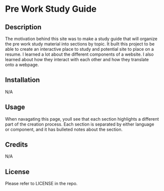 # Pre Work Study Guide
## Description
The motivation behind this site was to make a study guide that will organize the pre work study material into sections by topic. It built this project to be able to create an interactive place to study and potential site to place on a resume. I learned a lot about the different components of a website. I also learned about how they interact with each other and how they translate onto a webpage.


## Installation

N/A

## Usage

When navagating this page, youll see that each section highlights a different part of the creation process. Each section is separated by either language or component, and it has bulleted notes about the section.

## Credits

N/A

## License

Please refer to LICENSE in the repo.

